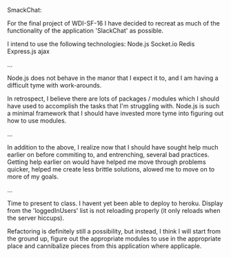 SmackChat:

For the final project of WDI-SF-16 I have decided to recreat as much of the functionality of the application 'SlackChat' as possible.

I intend to use the following technologies:
    Node.js
    Socket.io
    Redis
    Express.js
    ajax
    
...


Node.js does not behave in the manor that I expect it to, and I am having a difficult tyme with work-arounds.

In retrospect, I believe there are lots of packages / modules which I should have used to accomplish the tasks that I'm struggling with. Node.js is such a minimal framework that I should have invested more tyme into figuring out how to use modules.

...


In addition to the above, I realize now that I should have sought help much earlier on before commiting to, and entrenching, several bad practices. Getting help earlier on would have helped me move through problems quicker, helped me create less brittle solutions, alowed me to move on to more of my goals.

...


Time to present to class. I havent yet been able to deploy to heroku. Display from the 'loggedInUsers' list is not reloading properly (it only reloads when the server hiccups).

Refactoring is definitely still a possibility, but instead, I think I will start from the ground up, figure out the appropriate modules to use in the appropriate place and cannibalize pieces from this application where applicaple.